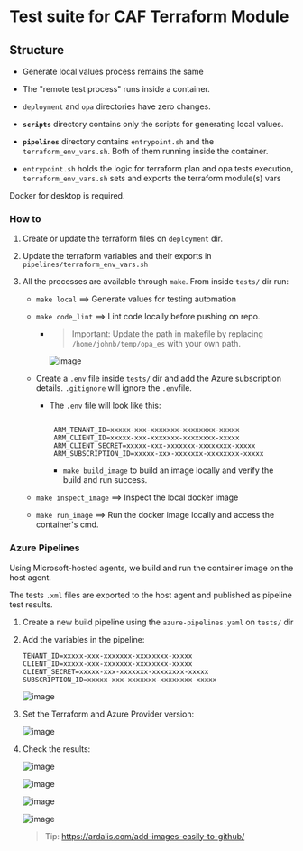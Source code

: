 # Test suite for CAF Terraform Module

## Structure

- Generate local values process remains the same

- The "remote test process" runs inside a container.

- `deployment` and `opa` directories have zero changes.

- **`scripts`** directory contains only the scripts for generating local values.

- **`pipelines`** directory contains `entrypoint.sh` and the `terraform_env_vars.sh`. Both of them running inside the container.

- `entrypoint.sh` holds the logic for terraform plan and opa tests execution, `terraform_env_vars.sh` sets and exports the terraform module(s) vars

Docker for desktop is required.

### How to

1. Create or update the terraform files on `deployment` dir.

2. Update the terraform variables and their exports in `pipelines/terraform_env_vars.sh`

3. All the processes are available through `make`. From inside `tests/` dir run:

   - `make local` ==> Generate values for testing automation

   - `make code_lint` ==> Lint code locally before pushing on repo.

     - > Important: Update the path in makefile by replacing `/home/johnb/temp/opa_es` with your own path.

       ![image](https://user-images.githubusercontent.com/40946247/129194300-7ff4ca52-fe27-492d-a174-03f959d52556.png)

   - Create a `.env` file inside `tests/` dir and add the Azure subscription details. `.gitignore` will ignore the `.env`file.

     - The `.env` file will look like this:

       ```docker

        ARM_TENANT_ID=xxxxx-xxx-xxxxxxx-xxxxxxxx-xxxxx
        ARM_CLIENT_ID=xxxxx-xxx-xxxxxxx-xxxxxxxx-xxxxx
        ARM_CLIENT_SECRET=xxxxx-xxx-xxxxxxx-xxxxxxxx-xxxxx
        ARM_SUBSCRIPTION_ID=xxxxx-xxx-xxxxxxx-xxxxxxxx-xxxxx
       ```

       - `make build_image` to build an image locally and verify the build and run success.

   - `make inspect_image` ==> Inspect the local docker image

   - `make run_image` ==> Run the docker image locally and access the container's cmd.

### Azure Pipelines

Using Microsoft-hosted agents, we build and run the container image on the host agent.

The tests `.xml` files are exported to the host agent and published as pipeline test results.

1. Create a new build pipeline using the `azure-pipelines.yaml` on `tests/` dir

2. Add the variables in the pipeline:

   ```azure-pipelines
   TENANT_ID=xxxxx-xxx-xxxxxxx-xxxxxxxx-xxxxx
   CLIENT_ID=xxxxx-xxx-xxxxxxx-xxxxxxxx-xxxxx
   CLIENT_SECRET=xxxxx-xxx-xxxxxxx-xxxxxxxx-xxxxx
   SUBSCRIPTION_ID=xxxxx-xxx-xxxxxxx-xxxxxxxx-xxxxx
   ```

   ![image](https://user-images.githubusercontent.com/40946247/129191753-2744a560-eafc-4689-a1fd-f41e62b5a756.png)

3. Set the Terraform and Azure Provider version:

   ![image](https://user-images.githubusercontent.com/40946247/129192194-8e985e7a-b847-4ac6-a759-abefac94fce9.png)

4. Check the results:

   ![image](https://user-images.githubusercontent.com/40946247/129193280-858c35bd-1ca7-405d-b1ec-7b798f3d127a.png)

   ![image](https://user-images.githubusercontent.com/40946247/129193383-4f0e4d1c-00aa-4222-8188-3f722a08ba24.png)

   ![image](https://user-images.githubusercontent.com/40946247/129197735-177b04bb-abce-4c0f-b485-431f4c853f4f.png)

   ![image](https://user-images.githubusercontent.com/40946247/129197882-09a75d48-cb3d-431b-8508-e981310aaa3b.png)

   > Tip: <https://ardalis.com/add-images-easily-to-github/>
